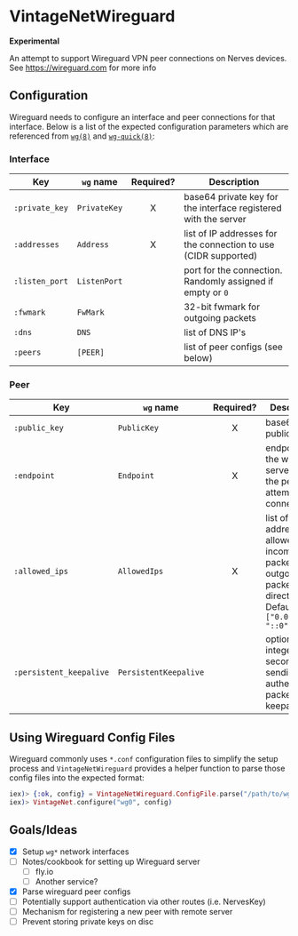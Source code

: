 # VintageNetWireguard

**Experimental**

An attempt to support Wireguard VPN peer connections on Nerves devices. See
https://wireguard.com for more info

## Configuration
<!--- DOC !--->
Wireguard needs to configure an interface and peer connections for that
interface. Below is a list of the expected configuration parameters
which are referenced from [`wg(8)`](https://git.zx2c4.com/wireguard-tools/about/src/man/wg.8)
and [`wg-quick(8)`](https://git.zx2c4.com/wireguard-tools/about/src/man/wg-quick.8):

### Interface

| Key | `wg` name | Required? | Description |
| --- | --- | :---: | --- |
| `:private_key` | `PrivateKey` | X | base64 private key for the interface registered with the server |
| `:addresses` | `Address` | X | list of IP addresses for the connection to use (CIDR supported) |
| `:listen_port` | `ListenPort` | | port for the connection. Randomly assigned if empty or `0` |
| `:fwmark` | `FwMark` | | 32-bit fwmark for outgoing packets |
| `:dns` | `DNS` | | list of DNS IP's |
| `:peers` | `[PEER]` | | list of peer configs (see below) |

### Peer

| Key | `wg` name | Required? | Description |
| --- | --- | :---: | --- |
| `:public_key` | `PublicKey` | X | base64 public key |
| `:endpoint` | `Endpoint` | X | endpoint to the wireguard server which the peer attempts to connect |
| `:allowed_ips` | `AllowedIps` | X | list of IP addresses for allowed incoming packets and outgoing packets directed to. Defaults to `["0.0.0.0/0", "::0"]` |
| `:persistent_keepalive` | `PersistentKeepalive` | | optional integer seconds for sending an authenticated packet as a keepalive |

## Using Wireguard Config Files

Wireguard commonly uses `*.conf` configuration files to simplify the setup
process and `VintageNetWireguard` provides a helper function to parse those
config files into the expected format:

```elixir
iex)> {:ok, config} = VintageNetWireguard.ConfigFile.parse("/path/to/wg0.conf")
iex)> VintageNet.configure("wg0", config)
```
<!--- DOC !--->
## Goals/Ideas

- [X] Setup `wg*` network interfaces
- [ ] Notes/cookbook for setting up Wireguard server
  - [ ] fly.io
  - [ ] Another service?
- [X] Parse wireguard peer configs
- [ ] Potentially support authentication via other routes (i.e. NervesKey)
- [ ] Mechanism for registering a new peer with remote server
- [ ] Prevent storing private keys on disc

